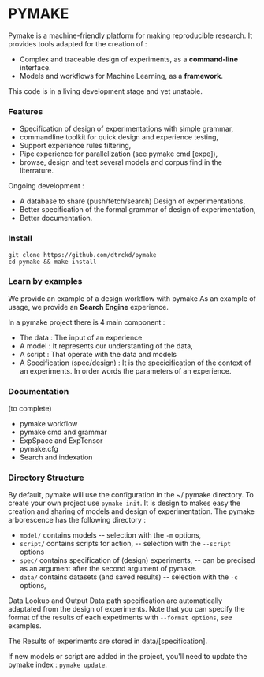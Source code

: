 # PYMAKE

Pymake is a machine-friendly platform for making reproducible research. It provides tools adapted for the creation of :
* Complex and traceable design of experiments, as a **command-line** interface.
* Models and workflows for Machine Learning, as a **framework**.

This code is in a living development stage and yet unstable.

### Features
* Specification of design of experimentations with simple grammar,
* commandline toolkit for quick design and experience testing,
* Support experience rules filtering,
* Pipe experience for parallelization (see pymake cmd [expe]),
* browse, design and test several models and corpus find in the literrature.

Ongoing development :

* A database to share (push/fetch/search) Design of experimentations,
* Better specification of the formal grammar of design of experimentation,
* Better documentation.

### Install
    git clone https://github.com/dtrckd/pymake
    cd pymake && make install

### Learn by examples

We provide an example of a design workflow with pymake
As an example of usage, we provide an **Search Engine** experience.

In a pymake project there is 4 main component : 

* The data : The input of an experience
* A model : It represents our understanfing of the data,
* A script : That operate with the data and models
* A Specification (spec/design) : It is the specicification of the context of an experiments. In order words the parameters of an experience.


### Documentation

(to complete)

* pymake workflow
* pymake cmd and grammar
* ExpSpace and ExpTensor
* pymake.cfg
* Search and indexation


### Directory Structure

By default, pymake will use the configuration in the ~/.pymake directory. To create your own project use `pymake init`. It is design to makes easy the creation and sharing of models and design of experimentation. The pymake arborescence has the following directory :

* `model/` contains models -- selection with the `-m` options,
* `script/` contains scripts for action, -- selection with the `--script` options
* `spec/` contains specification of (design) experiments, -- can be precised as an argument after the second argument of pymake.
* `data/` contains datasets (and saved results) -- selection with the `-c` options,


Data Lookup and Output Data path specification are automatically adaptated from the design of experiments. Note that you can specify the format of the results of each expetiments with `--format options`, see examples.

The Results of experiments are stored in data/[specification].

If new models or script are added in the project, you'll need to update the pymake index : ```pymake update```.


